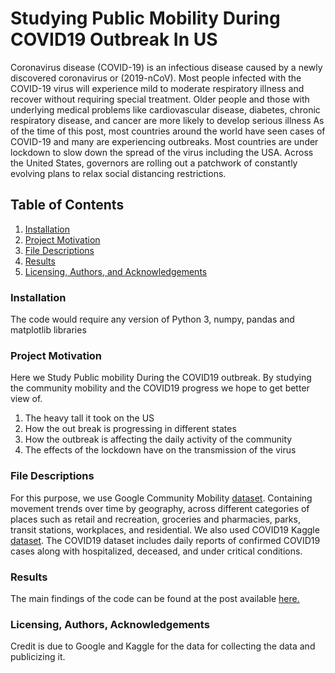 # Studying Public Mobility During COVID19 Outbreak In US
Coronavirus disease (COVID-19) is an infectious disease caused by a newly discovered coronavirus or (2019-nCoV).
Most people infected with the COVID-19 virus will experience mild to moderate respiratory illness and recover without requiring special treatment. Older people and those with underlying medical problems like cardiovascular disease, diabetes, chronic respiratory disease, and cancer are more likely to develop serious illness
As of the time of this post, most countries around the world have seen cases of COVID-19 and many are experiencing outbreaks. Most countries are under lockdown to slow down the spread of the virus including the USA. Across the United States, governors are rolling out a patchwork of constantly evolving plans to relax social distancing restrictions. 

## Table of Contents
1. [Installation](###installation)
2. [Project Motivation](###project-motivation)
3. [File Descriptions](###file-descriptions)
4. [Results](###Results)
5. [Licensing, Authors, and Acknowledgements](###licensing,-authors,-and-acknowledgements)

### Installation
The code would require any version of Python 3, numpy, pandas and matplotlib libraries

### Project Motivation
Here we Study Public mobility During the COVID19 outbreak. By studying the community mobility and the COVID19 progress we hope to get better view of.
1. The heavy tall it took on the US
2. How the out break is progressing in different states
3. How the outbreak is affecting the daily activity of the community
4. The effects of the lockdown have on the transmission of the virus

### File Descriptions
For this purpose, we use Google Community Mobility [dataset](https://www.google.com/covid19/mobility/). Containing movement trends over time by geography, across different categories of places such as retail and recreation, groceries and pharmacies, parks, transit stations, workplaces, and residential. We also used COVID19 Kaggle [dataset](https://www.kaggle.com/sudalairajkumar/covid19-in-usa
). The COVID19 dataset includes daily reports of confirmed COVID19 cases along with hospitalized, deceased, and under critical conditions.


### Results
The main findings of the code can be found at the post available [here.](https://medium.com/@dagmsky/studying-public-mobility-during-covid19-outbreak-f9030f9feadf)


### Licensing, Authors, Acknowledgements
Credit is due to Google and Kaggle for the data for collecting the data and publicizing it.

